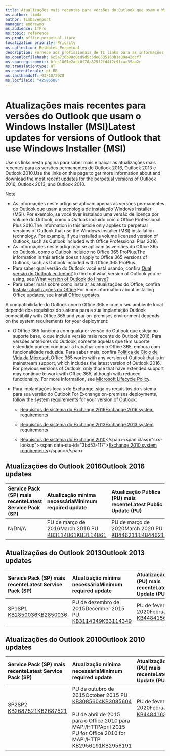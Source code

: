 ```yaml
---
title: Atualizações mais recentes para versões do Outlook que usam o Windows Installer (MSI)
ms.author: timda
author: TimDavenport
manager: andrewmo
ms.audience: ITPro
ms.topic: reference
ms.prod: office-perpetual-itpro
localization_priority: Priority
ms.collection: RelNotes_Perpetual
description: Fornece aos profissionais de TI links para as informações de atualização mais recentes para as versões permanentes do Outlook 2016, Outlook 2013 e Outlook 2010
ms.openlocfilehash: 6c5a726b98c0cd9d5c5de8535163b1e89a42dcf7
ms.sourcegitcommit: bfec1001e2adc0f70a825f2fd4f2c9fcac39aa2c
ms.translationtype: HT
ms.contentlocale: pt-BR
ms.lasthandoff: 03/10/2020
ms.locfileid: "42586508"
---
```

# <a name="latest-updates-for-versions-of-outlook-that-use-windows-installer-msi"></a><span data-ttu-id="3bd53-103">Atualizações mais recentes para versões do Outlook que usam o Windows Installer (MSI)</span><span class="sxs-lookup"><span data-stu-id="3bd53-103">Latest updates for versions of Outlook that use Windows Installer (MSI)</span></span>

<span data-ttu-id="3bd53-104">Use os links nesta página para saber mais e baixar as atualizações mais recentes para as versões permanentes do Outlook 2016, Outlook 2013 e Outlook 2010.</span><span class="sxs-lookup"><span data-stu-id="3bd53-104">Use the links on this page to get more information about and download the most recent updates for the perpetual versions of Outlook 2016, Outlook 2013, and Outlook 2010.</span></span>
  
> [!NOTE]
> - <span data-ttu-id="3bd53-p101">As informações neste artigo se aplicam apenas às versões permanentes do Outlook que usam a tecnologia de instalação Windows Installer (MSI). Por exemplo, se você tiver instalado uma versão de licença por volume do Outlook, como o Outlook incluído com o Office Professional Plus 2016.</span><span class="sxs-lookup"><span data-stu-id="3bd53-p101">The information in this article only applies to perpetual versions of Outlook that use the Windows Installer (MSI) installation technology. For example, if you installed a volume licensed version of Outlook, such as Outlook included with Office Professional Plus 2016.</span></span>
> - <span data-ttu-id="3bd53-107">As informações neste artigo não se aplicam às versões do Office 365 do Outlook, como o Outlook incluído no Office 365 ProPlus.</span><span class="sxs-lookup"><span data-stu-id="3bd53-107">The information in this article doesn't apply to Office 365 versions of Outlook, such as Outlook included with Office 365 ProPlus.</span></span>
> - <span data-ttu-id="3bd53-108">Para saber qual versão do Outlook você está usando, confira [Qual versão do Outlook eu tenho?](https://support.office.com/article/b3a9568c-edb5-42b9-9825-d48d82b2257c)</span><span class="sxs-lookup"><span data-stu-id="3bd53-108">To find out what version of Outlook you're using, see [What version of Outlook do I have?](https://support.office.com/article/b3a9568c-edb5-42b9-9825-d48d82b2257c)</span></span>
> - <span data-ttu-id="3bd53-109">Para saber mais sobre como instalar as atualizações do Office, confira [Instalar atualizações do Office](https://support.office.com/article/2ab296f3-7f03-43a2-8e50-46de917611c5).</span><span class="sxs-lookup"><span data-stu-id="3bd53-109">For more information about installing Office updates, see [Install Office updates](https://support.office.com/article/2ab296f3-7f03-43a2-8e50-46de917611c5).</span></span> 
  
<span data-ttu-id="3bd53-110">A compatibilidade do Outlook com o Office 365 e com o seu ambiente local depende dos requisitos do sistema para a sua implantação:</span><span class="sxs-lookup"><span data-stu-id="3bd53-110">Outlook compatibility with Office 365 and your on-premises environment depends on the system requirements for your deployment:</span></span>
  
- <span data-ttu-id="3bd53-p102">O Office 365 funciona com qualquer versão do Outlook que esteja no suporte base, o que inclui a versão mais recente do Outlook 2016. Para versões anteriores do Outlook, somente aquelas que têm suporte estendido podem continuar a trabalhar com o Office 365, embora com funcionalidade reduzida. Para saber mais, confira [Política de Ciclo de Vida da Microsoft](https://support.microsoft.com/lifecycle).</span><span class="sxs-lookup"><span data-stu-id="3bd53-p102">Office 365 works with any version of Outlook that is in mainstream support, which includes the latest version of Outlook 2016. For previous versions of Outlook, only those that have extended support may continue to work with Office 365, although with reduced functionality. For more information, see [Microsoft Lifecycle Policy](https://support.microsoft.com/lifecycle).</span></span>
    
- <span data-ttu-id="3bd53-114">Para implantações locais do Exchange, siga os requisitos do sistema para sua versão do Outlook:</span><span class="sxs-lookup"><span data-stu-id="3bd53-114">For Exchange on-premises deployments, follow the system requirements for your version of Outlook:</span></span>
    
  - [<span data-ttu-id="3bd53-115">Requisitos de sistema do Exchange 2016</span><span class="sxs-lookup"><span data-stu-id="3bd53-115">Exchange 2016 system requirements</span></span>](https://docs.microsoft.com/Exchange/plan-and-deploy/system-requirements)
    
  - [<span data-ttu-id="3bd53-116">Requisitos de sistema do Exchange 2013</span><span class="sxs-lookup"><span data-stu-id="3bd53-116">Exchange 2013 system requirements</span></span>](https://docs.microsoft.com/exchange/exchange-2013-system-requirements-exchange-2013-help)
    
  - <span data-ttu-id="3bd53-117">[Requisitos de sistema do Exchange 2010](https://docs.microsoft.com/previous-versions/office/exchange-server-2010/aa996719(v=exchg.141))</span><span class="sxs-lookup"><span data-stu-id="3bd53-117">[Exchange 2010 system requirements](https://docs.microsoft.com/previous-versions/office/exchange-server-2010/aa996719(v=exchg.141))</span></span>

   
## <a name="outlook-2016-updates"></a><span data-ttu-id="3bd53-118">Atualizações do Outlook 2016</span><span class="sxs-lookup"><span data-stu-id="3bd53-118">Outlook 2016 updates</span></span>

|<span data-ttu-id="3bd53-119">**Service Pack (SP) mais recente**</span><span class="sxs-lookup"><span data-stu-id="3bd53-119">**Latest Service Pack (SP)**</span></span>|<span data-ttu-id="3bd53-120">**Atualização mínima necessária**</span><span class="sxs-lookup"><span data-stu-id="3bd53-120">**Minimum required update**</span></span>|<span data-ttu-id="3bd53-121">**Atualização Pública (PU) mais recente**</span><span class="sxs-lookup"><span data-stu-id="3bd53-121">**Latest Public Update (PU)**</span></span>|
|:-----|:-----|:-----|
|<span data-ttu-id="3bd53-122">N/D</span><span class="sxs-lookup"><span data-stu-id="3bd53-122">N/A</span></span>  <br/> |<span data-ttu-id="3bd53-123">PU de março de 2016</span><span class="sxs-lookup"><span data-stu-id="3bd53-123">March 2016 PU</span></span> <br/>[<span data-ttu-id="3bd53-124">KB3114861</span><span class="sxs-lookup"><span data-stu-id="3bd53-124">KB3114861</span></span>](https://support.microsoft.com/help/3114861) <br/> |<span data-ttu-id="3bd53-125">PU de março de 2020</span><span class="sxs-lookup"><span data-stu-id="3bd53-125">March 2020 PU</span></span> <br/>[<span data-ttu-id="3bd53-126">KB4462111</span><span class="sxs-lookup"><span data-stu-id="3bd53-126">KB4462111</span></span>](https://support.microsoft.com/help/4462111) 

## <a name="outlook-2013-updates"></a><span data-ttu-id="3bd53-127">Atualizações do Outlook 2013</span><span class="sxs-lookup"><span data-stu-id="3bd53-127">Outlook 2013 updates</span></span>

|<span data-ttu-id="3bd53-128">**Service Pack (SP) mais recente**</span><span class="sxs-lookup"><span data-stu-id="3bd53-128">**Latest Service Pack (SP)**</span></span>|<span data-ttu-id="3bd53-129">**Atualização mínima necessária**</span><span class="sxs-lookup"><span data-stu-id="3bd53-129">**Minimum required update**</span></span>|<span data-ttu-id="3bd53-130">**Atualização Pública (PU) mais recente**</span><span class="sxs-lookup"><span data-stu-id="3bd53-130">**Latest Public Update (PU)**</span></span>|
|:-----|:-----|:-----|
|<span data-ttu-id="3bd53-131">SP1</span><span class="sxs-lookup"><span data-stu-id="3bd53-131">SP1</span></span>  <br/>[<span data-ttu-id="3bd53-132">KB2850036</span><span class="sxs-lookup"><span data-stu-id="3bd53-132">KB2850036</span></span>](https://go.microsoft.com/fwlink/p/?LinkId=512538) <br/> |<span data-ttu-id="3bd53-133">PU de dezembro de 2015</span><span class="sxs-lookup"><span data-stu-id="3bd53-133">December 2015 PU</span></span> <br/>[<span data-ttu-id="3bd53-134">KB3114349</span><span class="sxs-lookup"><span data-stu-id="3bd53-134">KB3114349</span></span>](https://support.microsoft.com/kb/3114349) <br/> |<span data-ttu-id="3bd53-135">PU de fevereiro de 2020</span><span class="sxs-lookup"><span data-stu-id="3bd53-135">February 2020 PU</span></span> <br/>[<span data-ttu-id="3bd53-136">KB4484156</span><span class="sxs-lookup"><span data-stu-id="3bd53-136">KB4484156</span></span>](https://support.microsoft.com/help/4484156)  |
   
## <a name="outlook-2010-updates"></a><span data-ttu-id="3bd53-137">Atualizações do Outlook 2010</span><span class="sxs-lookup"><span data-stu-id="3bd53-137">Outlook 2010 updates</span></span>

|<span data-ttu-id="3bd53-138">**Service Pack (SP) mais recente**</span><span class="sxs-lookup"><span data-stu-id="3bd53-138">**Latest Service Pack (SP)**</span></span>|<span data-ttu-id="3bd53-139">**Atualização mínima necessária**</span><span class="sxs-lookup"><span data-stu-id="3bd53-139">**Minimum required update**</span></span>|<span data-ttu-id="3bd53-140">**Atualização Pública (PU) mais recente**</span><span class="sxs-lookup"><span data-stu-id="3bd53-140">**Latest Public Update (PU)**</span></span>|
|:-----|:-----|:-----|
|<span data-ttu-id="3bd53-141">SP2</span><span class="sxs-lookup"><span data-stu-id="3bd53-141">SP2</span></span> <br/>[<span data-ttu-id="3bd53-142">KB2687521</span><span class="sxs-lookup"><span data-stu-id="3bd53-142">KB2687521</span></span>](https://go.microsoft.com/fwlink/p/?LinkId=512542) <br><br><br><br/> |<span data-ttu-id="3bd53-143">PU de outubro de 2015</span><span class="sxs-lookup"><span data-stu-id="3bd53-143">October 2015 PU</span></span> <br/> [<span data-ttu-id="3bd53-144">KB3085604</span><span class="sxs-lookup"><span data-stu-id="3bd53-144">KB3085604</span></span>](https://support.microsoft.com/kb/3085604) <br/><br/>  <span data-ttu-id="3bd53-145">PU de abril de 2015 para o Office 2010 para MAPI/HTTP</span><span class="sxs-lookup"><span data-stu-id="3bd53-145">April 2015 PU for Office 2010 for MAPI/HTTP</span></span> <br/> [<span data-ttu-id="3bd53-146">KB2956191</span><span class="sxs-lookup"><span data-stu-id="3bd53-146">KB2956191</span></span>](https://support.microsoft.com/help/2956191/april-14-2015-update-for-office-2010-kb2956191) <br/> |<span data-ttu-id="3bd53-147">PU de fevereiro de 2020</span><span class="sxs-lookup"><span data-stu-id="3bd53-147">February 2020 PU</span></span> <br/>[<span data-ttu-id="3bd53-148">KB4484163</span><span class="sxs-lookup"><span data-stu-id="3bd53-148">KB4484163</span></span>](https://support.microsoft.com/help/4484163) <br><br><br><br/>|
   

